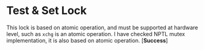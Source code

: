 Test & Set Lock
===============
This lock is based on atomic operation, and must be supported at hardware level, such as `xchg` is an atomic operation. I have checked NPTL mutex implementation, it is also based on atomic operation. [**Success**]
